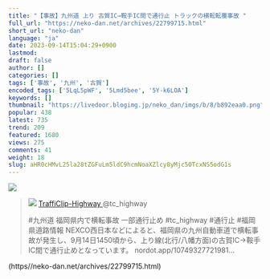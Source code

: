 ```yaml
---
title: "【事故】九州道 上り 古賀IC→鞍手IC間で通行止 トラックの横転転覆事故 "
full_url: "https://neko-dan.net/archives/22799715.html"
short_url: "neko-dan"
language: "ja"
date: 2023-09-14T15:04:29+0900
lastmod: 
draft: false
author: []
categories: []
tags: ['事故', '九州', '古賀']
encoded_tags: ['5LqL5pWF', '5Lmd5bee', '5Y-k6LOA']
keywords: []
thumbnail: "https://livedoor.blogimg.jp/neko_dan/imgs/b/8/b892eaa0.png"
popular: 438
latest: 735
trend: 209
featured: 1680
views: 275
comments: 41
weight: 18
slug: aHR0cHMvL25la28tZGFuLm5ldC9hcmNoaXZlcy8yMjc5OTcxNS5odG1s
---
```


![](https://livedoor.blogimg.jp/neko_dan/imgs/b/8/b892eaa0.png)

<blockquote id='twibodyh1zCDvfZac'> <p> <img src='https//livedoor.blogimg.jp/neko_dan/imgs/0/d/0de726a1.jpg'> <a href='https//twitter.com/tc_highway/status/1702200921831469438' target='_blank'>TraffiClip-Highway </a> @tc_highway </p> <p id='twitexth1zCDvfZac'> #九州道 福岡県内で横転事故 一部通行止め #tc_highway #通行止 #福岡県道路情報 NEXCO西日本などによると、福岡県の九州自動車道で横転事故が発生し、9月14日1450頃から、上り線(北行/八幡方面)の古賀IC→鞍手IC間で通行止めとなっています。 nordot.app/10749327721981… </p> <p> <a href='https//twitter.com/tc_highway/status/1702200921831469438' target='_blank'></a> </p> </blockquote> 

(https//neko-dan.net/archives/22799715.html)

